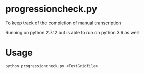 # progressioncheck.py
To keep track of the completion of manual transcription

Running on python 2.7.12 but is able to run on python 3.6 as well

# Usage
`python progressioncheck.py <TextGridfile>`

